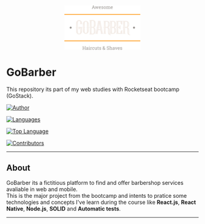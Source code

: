<p align="center">
   <img src=".github/logo.svg" width="200"/>
</p>

# GoBarber
This repository its part of my web studies with Rocketseat bootcamp (GoStack).

[![Author](https://img.shields.io/badge/Author-Candido-%23FF9000)](https://github.com/gustavo-candido)

[![Languages](https://img.shields.io/github/languages/count/gustavo-candido/GoBarber?color=%23ff9000)](#)

[![Top Language](https://img.shields.io/github/languages/top/gustavo-candido/GoBarber?color=%20%23FF9000)](#)

[![Contributors](https://img.shields.io/github/contributors/gustavo-candido/GoBarber?color=%23ff9000)](#)

---
## About
GoBarber its a fictitious platform to find and offer barbershop services avaliable in web and mobile.<br>
This is the major project from
the bootcamp and intents to pratice some technologies and concepts I've learn during the course like __React.js__, __React Native__, __Node.js__, __SOLID__ and __Automatic tests__.

---



